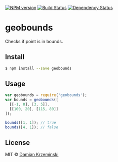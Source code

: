 [![NPM version][npm-image]][npm-url]
[![Build Status][travis-image]][travis-url]
[![Dependency Status][gemnasium-image]][gemnasium-url]

# geobounds

Checks if point is in bounds.

## Install

```sh
$ npm install --save geobounds
```

## Usage

```js
var geobounds = require('geobounds');
var bounds = geobounds([
  [[-1, 0], [3, 5]],
  [[100, 20], [115, 80]]
]);

bounds([1, 1]); // true
bounds([4, 1]); // false

```

## License

MIT © [Damian Krzeminski](https://code42day.com)

[npm-image]: https://img.shields.io/npm/v/geobounds.svg
[npm-url]: https://npmjs.org/package/geobounds

[travis-url]: https://travis-ci.org/code42day/geobounds
[travis-image]: https://img.shields.io/travis/code42day/geobounds.svg

[gemnasium-image]: https://img.shields.io/gemnasium/code42day/geobounds.svg
[gemnasium-url]: https://gemnasium.com/code42day/geobounds
